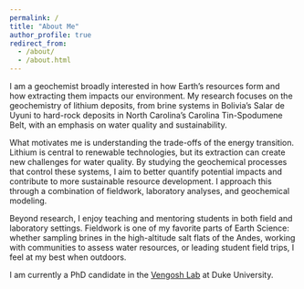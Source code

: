 ```yaml
---
permalink: /
title: "About Me"
author_profile: true
redirect_from:
  - /about/
  - /about.html
---
```



<div class="page-content">

I am a geochemist broadly interested in how Earth’s resources form and how extracting them impacts our environment. My research focuses on the geochemistry of lithium deposits, from brine systems in Bolivia’s Salar de Uyuni to hard-rock deposits in North Carolina’s Carolina Tin-Spodumene Belt, with an emphasis on water quality and sustainability.

What motivates me is understanding the trade-offs of the energy transition. Lithium is central to renewable technologies, but its extraction can create new challenges for water quality. By studying the geochemical processes that control these systems, I aim to better quantify potential impacts and contribute to more sustainable resource development. I approach this through a combination of fieldwork, laboratory analyses, and geochemical modeling.

Beyond research, I enjoy teaching and mentoring students in both field and laboratory settings. Fieldwork is one of my favorite parts of Earth Science: whether sampling brines in the high-altitude salt flats of the Andes, working with communities to assess water resources, or leading student field trips, I feel at my best when outdoors.

I am currently a PhD candidate in the <a href="https://sites.nicholas.duke.edu/avnervengosh" target="_blank" rel="noopener">Vengosh Lab</a> at Duke University.

</div>


